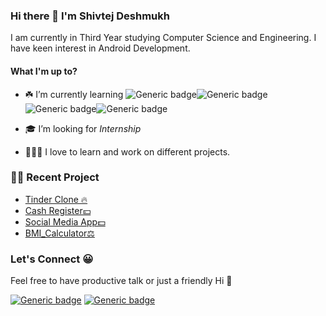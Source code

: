 ### Hi there 👋 I'm Shivtej Deshmukh

I am currently in Third Year studying Computer Science and Engineering. I have keen interest in Android Development.

#### What I'm up to?


- ☘️ I’m currently learning ![Generic badge](https://img.shields.io/badge/Android-black.svg?style=for-the-badge)![Generic badge](https://img.shields.io/badge/Java-orange.svg?style=for-the-badge)![Generic badge](https://img.shields.io/badge/Kotlin-blue.svg?style=for-the-badge)![Generic badge](https://img.shields.io/badge/Django-darkgreen.svg?style=for-the-badge)


-  🎓 I’m looking for *Internship*

- 👨🏻‍🔧 I love to learn and work on different projects.

### 👷‍♂️ Recent Project

- [Tinder Clone 🔥](https://github.com/Shivtej28/TinderClone)
- [Cash Register💴](https://github.com/Shivtej28/Cash-Register)
- [Social Media App💵](https://github.com/Shivtej28/Social_app)
- [BMI_Calculator⚖](https://github.com/Atharva-14/BMI_Calculator)

### Let's Connect 😀

Feel free to have productive talk or just a friendly Hi 👋

[![Generic badge](https://img.shields.io/badge/Linkedin-blue.svg?style=for-the-badge)](https://www.linkedin.com/in/shivtej-deshmukh-a62a70194/)
[![Generic badge](https://img.shields.io/badge/Twitter-blue.svg?style=for-the-badge)](https://twitter.com/shivtejhd?s=09)

